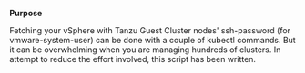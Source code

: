 **Purpose**


Fetching your vSphere with Tanzu Guest Cluster nodes' ssh-password (for vmware-system-user) can be done with a couple of kubectl commands. But it can be overwhelming when you are managing hundreds of clusters. In attempt to reduce the effort involved, this script has been written.
